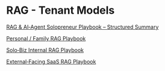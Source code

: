 # RAG - Tenant Models

[RAG & AI‑Agent Solopreneur Playbook – Structured Summary](RAG%20&%20AI%E2%80%91Agent%20Solopreneur%20Playbook%20%E2%80%93%20Structured%20S%201eeb4fd21ff0800cb60efaafaf45d8c0.md)

[Personal / Family RAG Playbook](Personal%20Family%20RAG%20Playbook%201eeb4fd21ff08017b6a0d5fbe972af6c.md)

[Solo‑Biz Internal RAG Playbook](Solo%E2%80%91Biz%20Internal%20RAG%20Playbook%201eeb4fd21ff0806087dffe0b3e783696.md)

[External‑Facing SaaS RAG Playbook](External%E2%80%91Facing%20SaaS%20RAG%20Playbook%201eeb4fd21ff08036a915d329c0179e9c.md)
